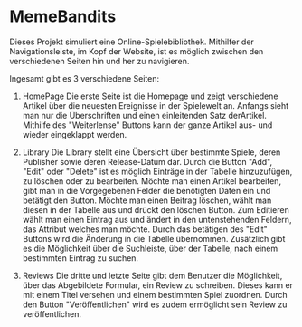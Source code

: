 # MemeBandits
Dieses Projekt simuliert eine Online-Spielebibliothek. Mithilfer der Navigationsleiste, im Kopf der Website, ist es möglich zwischen den verschiedenen Seiten hin und her zu navigieren.

Ingesamt gibt es 3 verschiedene Seiten:

1. HomePage
Die erste Seite ist die Homepage und zeigt verschiedene Artikel über die neuesten Ereignisse in der Spielewelt an. Anfangs sieht man nur die Überschriften und einen einleitenden Satz derArtikel. Mithilfe des "Weiterlense" Buttons kann der ganze Artikel aus- und wieder eingeklappt werden.

2. Library
Die Library stellt eine Übersicht über bestimmte Spiele, deren Publisher sowie deren Release-Datum dar. Durch die Button "Add", "Edit" oder "Delete" ist es möglich Einträge in der Tabelle hinzuzufügen, zu löschen oder zu bearbeiten. Möchte man einen Artikel bearbeiten, gibt man in die Vorgegebenen Felder die benötigten Daten ein und betätigt den Button. Möchte man einen Beitrag löschen, wählt man diesen in der Tabelle aus und drückt den löschen Button. Zum Editieren wählt man einen Eintrag aus und ändert in den untenstehenden Feldern, das Attribut welches man möchte. Durch das betätigen des "Edit" Buttons wird die Änderung in die Tabelle übernommen.
Zusätzlich gibt es die Möglichkeit über die Suchleiste, über der Tabelle, nach einem bestimmten Eintrag zu suchen.

3. Reviews
Die dritte und letzte Seite gibt dem Benutzer die Möglichkeit, über das Abgebildete Formular, ein Review zu schreiben. Dieses kann er mit einem Titel versehen und einem bestimmten Spiel zuordnen. Durch den Button "Veröffentlichen" wird es zudem ermöglicht sein Review zu veröffentlichen.
